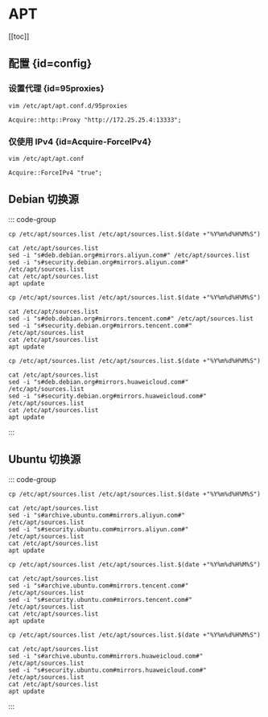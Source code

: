 # APT

[[toc]]

## 配置 {id=config}

### 设置代理 {id=95proxies}

```shell
vim /etc/apt/apt.conf.d/95proxies
```

```shell
Acquire::http::Proxy "http://172.25.25.4:13333";
```

### 仅使用 IPv4 {id=Acquire-ForceIPv4}

```shell
vim /etc/apt/apt.conf
```

```shell
Acquire::ForceIPv4 "true";
```

## Debian 切换源

::: code-group

```shell [阿里镜像]
cp /etc/apt/sources.list /etc/apt/sources.list.$(date +"%Y%m%d%H%M%S")

cat /etc/apt/sources.list
sed -i "s#deb.debian.org#mirrors.aliyun.com#" /etc/apt/sources.list
sed -i "s#security.debian.org#mirrors.aliyun.com#" /etc/apt/sources.list
cat /etc/apt/sources.list
apt update
```

```shell [腾讯镜像]
cp /etc/apt/sources.list /etc/apt/sources.list.$(date +"%Y%m%d%H%M%S")

cat /etc/apt/sources.list
sed -i "s#deb.debian.org#mirrors.tencent.com#" /etc/apt/sources.list
sed -i "s#security.debian.org#mirrors.tencent.com#" /etc/apt/sources.list
cat /etc/apt/sources.list
apt update
```

```shell [华为镜像]
cp /etc/apt/sources.list /etc/apt/sources.list.$(date +"%Y%m%d%H%M%S")

cat /etc/apt/sources.list
sed -i "s#deb.debian.org#mirrors.huaweicloud.com#" /etc/apt/sources.list
sed -i "s#security.debian.org#mirrors.huaweicloud.com#" /etc/apt/sources.list
cat /etc/apt/sources.list
apt update
```

:::

## Ubuntu 切换源

::: code-group

```shell [阿里镜像]
cp /etc/apt/sources.list /etc/apt/sources.list.$(date +"%Y%m%d%H%M%S")

cat /etc/apt/sources.list
sed -i "s#archive.ubuntu.com#mirrors.aliyun.com#" /etc/apt/sources.list
sed -i "s#security.ubuntu.com#mirrors.aliyun.com#" /etc/apt/sources.list
cat /etc/apt/sources.list
apt update
```

```shell [腾讯镜像]
cp /etc/apt/sources.list /etc/apt/sources.list.$(date +"%Y%m%d%H%M%S")

cat /etc/apt/sources.list
sed -i "s#archive.ubuntu.com#mirrors.tencent.com#" /etc/apt/sources.list
sed -i "s#security.ubuntu.com#mirrors.tencent.com#" /etc/apt/sources.list
cat /etc/apt/sources.list
apt update
```

```shell [华为镜像]
cp /etc/apt/sources.list /etc/apt/sources.list.$(date +"%Y%m%d%H%M%S")

cat /etc/apt/sources.list
sed -i "s#archive.ubuntu.com#mirrors.huaweicloud.com#" /etc/apt/sources.list
sed -i "s#security.ubuntu.com#mirrors.huaweicloud.com#" /etc/apt/sources.list
cat /etc/apt/sources.list
apt update
```

:::
